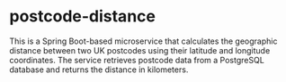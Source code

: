 # postcode-distance
This is a Spring Boot-based microservice that calculates the geographic distance between two UK postcodes using their latitude and longitude coordinates. The service retrieves postcode data from a PostgreSQL database and returns the distance in kilometers.
